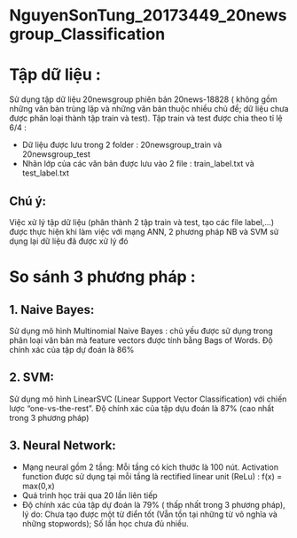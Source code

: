 # NguyenSonTung_20173449_20newsgroup_Classification
# Tập dữ liệu :
  Sử dụng tập dữ liệu 20newsgroup phiên bản 20news-18828 ( không gồm những văn bản trùng lặp và những văn bản thuộc nhiều chủ đề; dữ liệu chưa được phân loại thành tập train và test). Tập train và test được chia theo tỉ lệ 6/4 :
   - Dữ liệu được lưu trong 2 folder : 20newsgroup_train và 20newsgroup_test
   - Nhãn lớp của các văn bản được lưu vào 2 file : train_label.txt và test_label.txt
## Chú ý:
   Việc xử lý tập dữ liệu (phân thành 2 tập train và test, tạo các file label,...) được thực hiện khi làm việc với mạng ANN, 2 phương pháp NB và SVM sử dụng lại dữ liệu đã được xử lý đó
# So sánh 3 phương pháp : 
## 1. Naive Bayes:
  Sử dụng mô hình Multinomial Naive Bayes : chủ yếu được sử dụng trong phân loại văn bản mà feature vectors được tính bằng Bags of Words. Độ chính xác của tập dự đoán là 86%
## 2. SVM:
  Sử dụng mô hình LinearSVC (Linear Support Vector Classification) với chiến lược “one-vs-the-rest”. Độ chính xác của tập dựu đoán là 87% (cao nhất trong 3 phương pháp)
## 3. Neural Network:
  - Mạng neural gồm 2 tầng: Mỗi tầng có kích thước là 100 nút. Activation function được sử dụng tại mỗi tầng là rectified linear unit (ReLu) : f(x) = max(0,x)
  - Quá trình học trải qua 20 lần liên tiếp
  - Độ chính xác của tập dự đoán là 79% ( thấp nhất trong 3 phương pháp), lý do: Chưa tạo được một từ điển tốt (Vẫn tồn tại những từ vô nghĩa và những stopwords); Số lần học chưa đủ nhiều.
   
     
  
